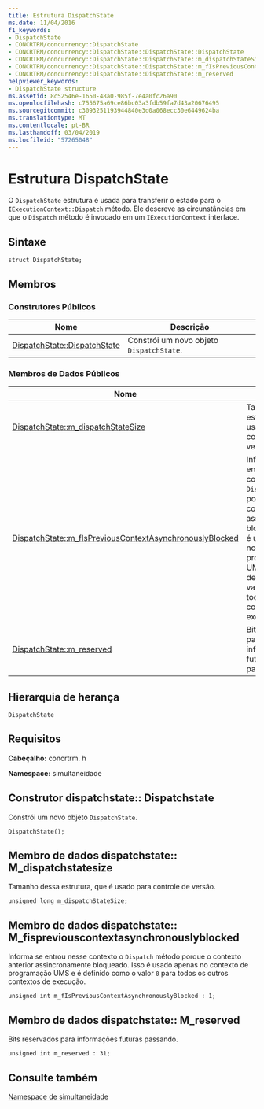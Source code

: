 ```yaml
---
title: Estrutura DispatchState
ms.date: 11/04/2016
f1_keywords:
- DispatchState
- CONCRTRM/concurrency::DispatchState
- CONCRTRM/concurrency::DispatchState::DispatchState::DispatchState
- CONCRTRM/concurrency::DispatchState::DispatchState::m_dispatchStateSize
- CONCRTRM/concurrency::DispatchState::DispatchState::m_fIsPreviousContextAsynchronouslyBlocked
- CONCRTRM/concurrency::DispatchState::DispatchState::m_reserved
helpviewer_keywords:
- DispatchState structure
ms.assetid: 8c52546e-1650-48a0-985f-7e4a0fc26a90
ms.openlocfilehash: c755675a69ce86bc03a3fdb59fa7d43a20676495
ms.sourcegitcommit: c3093251193944840e3d0a068ecc30e6449624ba
ms.translationtype: MT
ms.contentlocale: pt-BR
ms.lasthandoff: 03/04/2019
ms.locfileid: "57265048"
---
```

# <a name="dispatchstate-structure"></a>Estrutura DispatchState

O `DispatchState` estrutura é usada para transferir o estado para o `IExecutionContext::Dispatch` método. Ele descreve as circunstâncias em que o `Dispatch` método é invocado em um `IExecutionContext` interface.

## <a name="syntax"></a>Sintaxe

```
struct DispatchState;
```

## <a name="members"></a>Membros

### <a name="public-constructors"></a>Construtores Públicos

|Nome|Descrição|
|----------|-----------------|
|[DispatchState::DispatchState](#ctor)|Constrói um novo objeto `DispatchState`.|

### <a name="public-data-members"></a>Membros de Dados Públicos

|Nome|Descrição|
|----------|-----------------|
|[DispatchState::m_dispatchStateSize](#m_dispatchstatesize)|Tamanho dessa estrutura, que é usado para controle de versão.|
|[DispatchState::m_fIsPreviousContextAsynchronouslyBlocked](#m_fispreviouscontextasynchronouslyblocked)|Informa se entrou nesse contexto o `Dispatch` método porque o contexto anterior assincronamente bloqueado. Isso é usado apenas no contexto de programação UMS e é definido como o valor `0` para todos os outros contextos de execução.|
|[DispatchState::m_reserved](#m_reserved)|Bits reservados para informações futuras passando.|

## <a name="inheritance-hierarchy"></a>Hierarquia de herança

`DispatchState`

## <a name="requirements"></a>Requisitos

**Cabeçalho:** concrtrm. h

**Namespace:** simultaneidade

##  <a name="ctor"></a>  Construtor dispatchstate:: Dispatchstate

Constrói um novo objeto `DispatchState`.

```
DispatchState();
```

##  <a name="m_dispatchstatesize"></a>  Membro de dados dispatchstate:: M_dispatchstatesize

Tamanho dessa estrutura, que é usado para controle de versão.

```
unsigned long m_dispatchStateSize;
```

##  <a name="m_fispreviouscontextasynchronouslyblocked"></a>  Membro de dados dispatchstate:: M_fispreviouscontextasynchronouslyblocked

Informa se entrou nesse contexto o `Dispatch` método porque o contexto anterior assincronamente bloqueado. Isso é usado apenas no contexto de programação UMS e é definido como o valor `0` para todos os outros contextos de execução.

```
unsigned int m_fIsPreviousContextAsynchronouslyBlocked : 1;
```

##  <a name="m_reserved"></a>  Membro de dados dispatchstate:: M_reserved

Bits reservados para informações futuras passando.

```
unsigned int m_reserved : 31;
```

## <a name="see-also"></a>Consulte também

[Namespace de simultaneidade](concurrency-namespace.md)
